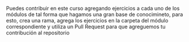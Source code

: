Puedes contribuir en este curso agregando ejercicios a cada uno de los módulos de tal forma que hagamos una gran base de conocimineto, para esto, crea una rama, agrega los ejercicios en la carpeta del módulo correspondiente y utiliza un Pull Request para que agreguemos tu contribución al repositorio
